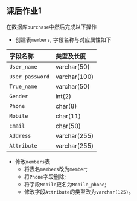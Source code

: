 

## 课后作业1

在数据库`purchase`中然后完成以下操作

- 创建表`members`, 字段名称与对应属性如下

| 字段名称        | 类型及长度   |
| :-------------- | :----------- |
| `User_name`     | varchar(50)  |
| `User_password` | varchar(100) |
| `True_name`     | varchar(50)  |
| `Gender`        | int(2)       |
| `Phone`         | char(8)      |
| `Mobile`        | char(11)     |
| `Email`         | char(50)     |
| `Address`       | varchar(255) |
| `Attribute`     | varchar(255) |

- 修改`members`表
  - 将表名`members`改为`member`;
  - 将`Phone`字段删除;
  - 将字段`Mobile`更名为`Mobile_phone`;
  - 修改字段`Attribute`的类型改为`varchar(125)`。

